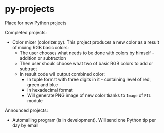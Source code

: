 # py-projects
Place for new Python projects

Completed projects:

* Color mixer (colorizer.py). This project produces a new color as a result of mixing RGB basic colors: 
    * The user chooses what needs to be done with colors by himself - addition or subtraction 
    * Then user should choose what two of basic RGB colors to add or subtract
    * In result code will output combined color: 
        * In tuple format with three digits in it - containing level of red, green and blue 
        * In hexadecimal format
        * Will generate PNG image of new color thanks to `Image` of `PIL` module 

Announced projects:

* Automailing program (is in development). Will send one Python tip per day by email
